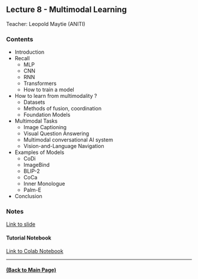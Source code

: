## Lecture 8 - Multimodal Learning
Teacher: Leopold Maytie (ANITI)

<!-- 
### Lecture video
View the recorded lecture [here](https://drive.google.com/file/d/1f8MoZRFecxIGyBfAIPGf1C23cY0A36ZF/view?usp=sharing)  (this will only be available for approximately 6 weeks after the course)
-->

### Contents

* Introduction
* Recall
  * MLP
  * CNN
  * RNN
  * Transformers
  * How to train a model 
* How to learn from multimodality ?
  * Datasets
  * Methods of fusion, coordination
  * Foundation Models
* Multimodal Tasks
  * Image Captioning
  * Visual Question Answering
  * Multimodal conversational AI system
  * Vision-and-Language Navigation
* Examples of Models
  * CoDi
  * ImageBind
  * BLIP-2
  * CoCa
  * Inner Monologue
  * Palm-E
* Conclusion

### Notes

[Link to slide](https://docs.google.com/presentation/d/1RhRBy4dZYMCBhC-q_Xhm0KDO3PMpsPFvi8NoKLFM9rY/edit?usp=sharing)

#### Tutorial Notebook

[Link to Colab Notebook](https://colab.research.google.com/drive/17bFp1GR2t1UlkG5uqOWAZDZAVMyIHnaC?usp=sharing)

---
#### [(Back to Main Page)](../index.md)
